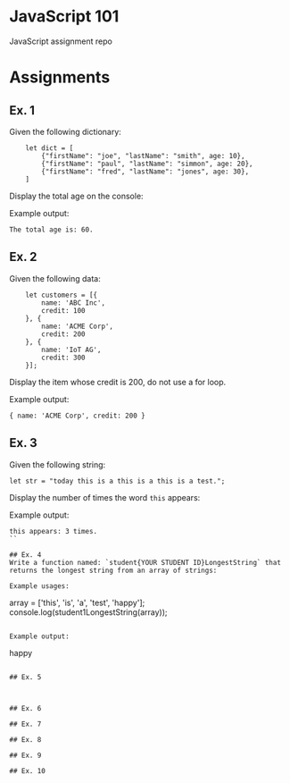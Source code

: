 # JavaScript 101
JavaScript assignment repo

# Assignments

## Ex. 1

Given the following dictionary:

```
    let dict = [
        {"firstName": "joe", "lastName": "smith", age: 10},
        {"firstName": "paul", "lastName": "simmon", age: 20},
        {"firstName": "fred", "lastName": "jones", age: 30},
    ]
```

Display the total age on the console:

Example output:
```
The total age is: 60.
```

## Ex. 2

Given the following data:

```
    let customers = [{
        name: 'ABC Inc',
        credit: 100
    }, {
        name: 'ACME Corp',
        credit: 200
    }, {
        name: 'IoT AG',
        credit: 300
    }];
```

Display the item whose credit is 200, do not use a for loop.

Example output:
```
{ name: 'ACME Corp', credit: 200 }
```

## Ex. 3
Given the following string:

```
let str = "today this is a this is a this is a test.";
```

Display the number of times the word `this` appears:

Example output:
```
this appears: 3 times.
``

## Ex. 4
Write a function named: `student{YOUR STUDENT ID}LongestString` that returns the longest string from an array of strings:

Example usages:
```
array = ['this', 'is', 'a', 'test', 'happy'];
console.log(student1LongestString(array));
```

Example output:
```
happy
```

## Ex. 5



## Ex. 6

## Ex. 7

## Ex. 8

## Ex. 9

## Ex. 10
